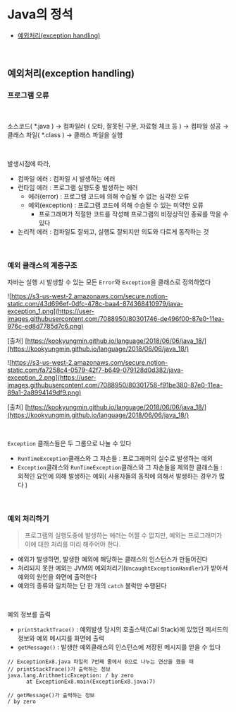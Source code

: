 # Java의 정석
- [예외처리(exception handling)](#exception-handling)

<br/>

## <a name="exception-handling"></a>예외처리(exception handling)

### 프로그램 오류

<br/>

소스코드( *.java ) → 컴파일러 ( 오타, 잘못된 구문, 자료형 체크 등 ) → 컴파일 성공 → 클래스 파일( *.class ) → 클래스 파일을 실행

<br/>

발생시점에 따라,

- 컴파일 에러 : 컴파일 시 발생하는 에러
- 런타임 에러 : 프로그램 실행도중 발생하는 에러
    - 에러(error) : 프로그램 코드에 의해 수습될 수 없는 심각한 오류
    - 예외(exception) : 프로그램 코드에 의해 수습될 수 있는 미약한 오류
        - 프로그래머가 적절한 코드를 작성해 프로그램의 비정상적인 종료를 막을 수 있다
- 논리적 에러 : 컴파일도 잘되고, 실행도 잘되지만 의도와 다르게 동작하는 것

<br/>

### 예외 클래스의 계층구조

자바는 실행 시 발생할 수 있는 모든 `Error`와 `Exception`을 클래스로 정의하였다

![https://s3-us-west-2.amazonaws.com/secure.notion-static.com/43d696ef-0dfc-478c-baa4-874368410979/java-exception_1.png](https://user-images.githubusercontent.com/7088950/80301746-de496f00-87e0-11ea-976c-ed8d7785d7c6.png)

[출처] [https://kookyungmin.github.io/language/2018/06/06/java_18/](https://kookyungmin.github.io/language/2018/06/06/java_18/)

![https://s3-us-west-2.amazonaws.com/secure.notion-static.com/fa7258c4-0579-42f7-b649-079128d0d382/java-exception_2.png](https://user-images.githubusercontent.com/7088950/80301758-f91be380-87e0-11ea-89a1-2a8994149df9.png)

[출처] [https://kookyungmin.github.io/language/2018/06/06/java_18/](https://kookyungmin.github.io/language/2018/06/06/java_18/)

<br/>

`Exception` 클래스들은 두 그룹으로 나눌 수 있다

- `RunTimeException`클래스와 그 자손들 : 프로그래머의  실수로 발생하는 예외
- `Exception`클래스와 `RunTimeException`클래스와 그 자손들을 제외한 클래스들 : 외적인 요인에 의해 발생하는 예외( 사용자들의 동작에 의해서 발생하는 경우가 많다 )

<br/>

### 예외 처리하기

> 프로그램의 실행도중에 발생하는 에러는 어쩔 수 없지만, 예외는 프로그래머가 이에 대한 처리를 미리 해주어야 한다.

- 예외가 발생하면, 발생한 예외에 해당하는 클래스의 인스턴스가 만들어진다
- 처리되지 못한 예외는 JVM의 예외처리기(`UncaughtExceptionHandler`)가 받아서 예외의 원인을 화면에 출력한다
- 예외의 종류와 일치하는 단 한 개의 `catch` 블럭만 수행된다

<br/>

예외 정보를 출력

- `printStacktTrace()` : 예외발생 당시의 호출스택(Call Stack)에 있었던 메서드의 정보와 예외 메시지를 화면에 출력
- `getMessage()` : 발생한 예외클래스의 인스턴스에 저장된 메시지를 얻을 수 있다

```
// ExceptionEx8.java 파일의 7번째 줄에서 0으로 나누는 연산을 했을 때
// printStackTrace()가 출력하는 정보
java.lang.ArithmeticException: / by zero
      at ExceptionEx8.main(ExceptionEx8.java:7)

// getMessage()가 출력하는 정보
/ by zero
```